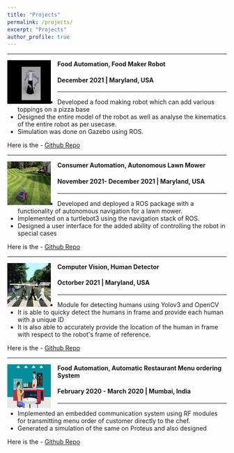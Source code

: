 ```yaml
---
title: "Projects"
permalink: /projects/
excerpt: "Projects"
author_profile: true
---
```


-----
<img align="left" height="100" width="100" src="../images/pizza.png" style="padding-right:15px">

**Food Automation, Food Maker Robot**
#### December 2021 | Maryland, USA
-----
* Developed a food making robot which can add various toppings on a pizza base
* Designed the entire model of the robot as well as analyse the kinematics of the entire robot as per usecase.
* Simulation was done on Gazebo using ROS.

Here is the - [Github Repo](https://github.com/aditiramadwar/food_maker)

-----
<img align="left" height="100" width="100" src="../images/mower.jpeg" style="padding-right:15px">

**Consumer Automation, Autonomous Lawn Mower**
#### November 2021- December 2021 | Maryland, USA

-----
* Developed and deployed a ROS package with a functionality of autonomous navigation for a lawn mower.
* Implemented on a turtlebot3 using the navigation stack of ROS. 
* Designed a user interface for the added ability of controlling the robot in special cases <br>

Here is the - [Github Repo](https://github.com/aditiramadwar/Autonomous_Lawn_Mower/)


-----
<img align="left" height="100" width="100" src="../images/human.png" style="padding-right:15px">

**Computer Vision, Human Detector**
#### Octorber 2021 | Maryland, USA

-----
* Module for detecting humans using Yolov3 and OpenCV
* It is able to quicky detect the humans in frame and provide each human with a unique ID
* It is also able to accurately provide the location of the human in frame with respect to the robot's frame of reference. <br>

Here is the - [Github Repo](https://github.com/aditiramadwar/Human_Detection_Tracking-CPP/)

-----
<img align="left" height="100" width="100" src="../images/restaurant.jpg" style="padding-right:15px">

**Food Automation, Automatic Restaurant Menu ordering System**
#### February 2020 - March 2020 | Mumbai, India

-----
* Implemented an embedded communication system using RF modules for transmitting menu order of customer directly to the chef.
* Generated a simulation of the same on Proteus and also designed <br>

Here is the - [Github Repo](https://github.com/aditiramadwar/Automatic-Restaurant-Menu-Ordering-System)
